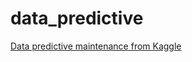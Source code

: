 # data_predictive
[Data predictive maintenance from Kaggle](https://www.kaggle.com/datasets/shivamb/machine-predictive-maintenance-classification)
